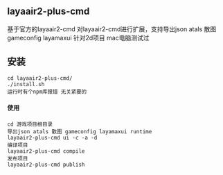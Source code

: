 ## layaair2-plus-cmd
基于官方的layaair2-cmd
对layaair2-cmd进行扩展，支持导出json atals 散图 gameconfig layamaxui
针对2d项目  mac电脑测试过


## 安装
```
cd layaair2-plus-cmd/
./install.sh
运行时有个npm库报错 无关紧要的
```


#### 使用
```
cd 游戏项目根目录
导出json atals 散图 gameconfig layamaxui runtime
layaair2-plus-cmd ui -c -a -d
编译项目
layaair2-plus-cmd compile
发布项目
layaair2-plus-cmd publish 
```





